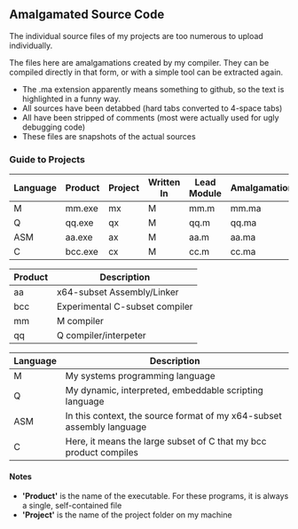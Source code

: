 ## Amalgamated Source Code

The individual source files of my projects are too numerous to upload individually.

The files here are amalgamations created by my compiler. They can be compiled directly in that form, or with a simple tool can be extracted again.

* The .ma extension apparently means something to github, so the text is highlighted in a funny way.
* All sources have been detabbed (hard tabs converted to 4-space tabs)
* All have been stripped of comments (most were actually used for ugly debugging code)
* These files are snapshots of the actual sources

### Guide to Projects

Language | Product  | Project | Written In | Lead Module | Amalgamation
--- | --- | --- | --- | --- | ---
M |  mm.exe | mx |  M  | mm.m | mm.ma 
Q |  qq.exe | qx |  M  | qq.m | qq.ma
ASM |  aa.exe |  ax  | M |  aa.m | aa.ma
C |  bcc.exe | cx |  M  | cc.m | cc.ma


Product | Description
--- | ---
aa | x64-subset Assembly/Linker
bcc | Experimental C-subset compiler 
mm | M compiler
qq | Q compiler/interpeter

Language | Description
--- | ---
M | My systems programming language
Q | My dynamic, interpreted, embeddable scripting language
ASM | In this context, the source format of my x64-subset assembly language
C  | Here, it means the large subset of C that my bcc product compiles

#### Notes

* **'Product'** is the name of the executable. For these programs, it is always a single, self-contained file
* **'Project'** is the name of the project folder on my machine
